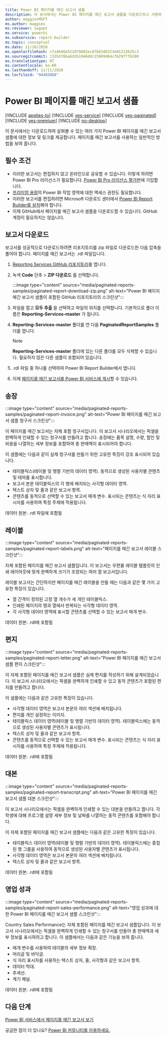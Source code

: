 ```yaml
---
title: Power BI 페이지를 매긴 보고서 샘플
description: 이 문서에서는 Power BI 페이지를 매긴 보고서 샘플을 다운로드하고 사용하는 방법에 대해 알아봅니다.
author: maggiesMSFT
ms.author: maggies
ms.reviewer: swgupt
ms.service: powerbi
ms.subservice: report-builder
ms.topic: conceptual
ms.date: 11/10/2020
ms.openlocfilehash: cfa4b46e521079802ec87b63d6323e01213625c3
ms.sourcegitcommit: 132b3f6ba6d2b1948ddc15969d64cf629f7fb280
ms.translationtype: HT
ms.contentlocale: ko-KR
ms.lasthandoff: 11/11/2020
ms.locfileid: "94483868"
---
```

# <a name="sample-power-bi-paginated-reports"></a>Power BI 페이지를 매긴 보고서 샘플


[!INCLUDE [applies-to](../includes/applies-to.md)] [!INCLUDE [yes-service](../includes/yes-service.md)] [!INCLUDE [yes-paginated](../includes/yes-paginated.md)] [!INCLUDE [yes-premium](../includes/yes-premium.md)] [!INCLUDE [no-desktop](../includes/no-desktop.md)]

이 문서에서는 다운로드하여 살펴볼 수 있는 여러 가지 Power BI 페이지를 매긴 보고서 샘플에 대한 정보 및 링크를 제공합니다. 페이지를 매긴 보고서를 사용하는 일반적인 방법을 보여 줍니다.

## <a name="prerequisites"></a>필수 조건

- 이러한 보고서는 편집하지 않고 온라인으로 공유할 수 있습니다. 이렇게 하려면 Power BI Pro 라이선스가 필요합니다. [Power BI Pro 라이선스 평가판](../fundamentals/service-self-service-signup-for-power-bi.md#sign-up-for-an-individual-trial-of-power-bi-pro)에 가입합니다.
- [프리미엄 용량](../admin/service-premium-what-is.md)의 Power BI 작업 영역에 대한 액세스 권한도 필요합니다.
- 이러한 보고서를 편집하려면 Microsoft 다운로드 센터에서 [Power BI Report Builder를 설치](https://aka.ms/pbireportbuilder)해야 합니다.
- 이제 GitHub에서 페이지를 매긴 보고서 샘플을 다운로드할 수 있습니다. GitHub 계정이 필요하지는 않습니다. 

## <a name="download-the-reports"></a>보고서 다운로드

보고서를 성공적으로 다운로드하려면 리포지토리를 zip 파일로 다운로드한 다음 압축을 풀어야 합니다. 페이지를 매긴 보고서는 .rdl 파일입니다.

1. [Reporting Services GitHub 리포지토리](https://github.com/microsoft/Reporting-Services)를 엽니다.
1. 녹색 **Code** 단추 > **ZIP 다운로드** 를 선택합니다.

    :::image type="content" source="media/paginated-reports-samples/paginated-report-download-zip.png" alt-text="Power BI 페이지 매긴 보고서 샘플이 포함된 GitHub 리포지토리의 스크린샷":::
    
1. 파일을 열고 **모두 추출** 을 선택하고 파일의 위치를 선택합니다. 기본적으로 폴더 이름은 **Reporting-Services-master** 가 됩니다.
1. **Reporting-Services-master** 폴더를 연 다음 **PaginatedReportSamples** 폴더를 엽니다.

    >[!NOTE]
    >**Reporting-Services-master** 폴더에 있는 다른 폴더를 모두 삭제할 수 있습니다. 필요하지 않은 다른 샘플이 포함되어 있습니다.

1. .rdl 파일 중 하나를 선택하여 Power BI Report Builder에서 엽니다.
1. 이제 [페이지를 매긴 보고서를 Power BI 서비스에 게시](paginated-reports-save-to-power-bi-service.md)할 수 있습니다.

## <a name="invoice"></a>송장

:::image type="content" source="media/paginated-reports-samples/paginated-report-invoice.png" alt-text="Power BI 페이지를 매긴 보고서 샘플 청구서 스크린샷":::


이 페이지를 매긴 보고서는 자체 포함 청구서입니다. 이 보고서 시나리오에서는 픽셀을 완벽하게 인쇄할 수 있는 청구서를 만들려고 합니다. 송장에는 품목 설명, 수량, 할인 및 비용을 나열하는 세부 정보를 포함하여 총 판매액이 표시되어야 합니다.

이 샘플에는 다음과 같이 실제 청구서를 만들기 위한 고유한 특징이 강조 표시되어 있습니다.  

- 테이블릭스(테이블 및 행렬 기반의 데이터 영역). 동적으로 생성된 사용자별 콘텐츠 및 테마를 표시합니다.
- 보고서 본문 테이블릭스의 각 행에 배치되는 사각형 데이터 영역.
- 텍스트 상자 및 줄과 같은 보고서 항목.
- 콘텐츠를 동적으로 선택할 수 있는 보고서 매개 변수. 표시되는 콘텐츠는 식 자리 표시자를 사용하여 특정 주제에 적용됩니다. 

데이터 원본: .rdl 파일에 포함됨

## <a name="labels"></a>레이블

:::image type="content" source="media/paginated-reports-samples/paginated-report-labels.png" alt-text="페이지를 매긴 보고서 레이블 스크린샷":::

자체 포함된 페이지를 매긴 보고서 샘플입니다. 이 보고서는 우편물 레이블 템플릿의 인쇄 레이아웃에 맞게 완벽하게 크기가 조정되는 여러 열 보고서입니다. 

레이블 보고서는 간단하지만 페이지를 매긴 레이블을 만들 때는 다음과 같은 몇 가지 고유한 특징이 있습니다.

- 열 간격이 정의된 고정 열 개수가 세 개인 테이블릭스.
- 인쇄된 페이지의 행과 열에서 반복되는 사각형 데이터 영역.
- 각 사각형 데이터 영역에 표시할 콘텐츠를 선택할 수 있는 보고서 매개 변수.

데이터 원본: .rdl에 포함됨

## <a name="mailing-letter"></a>편지

:::image type="content" source="media/paginated-reports-samples/paginated-report-letter.png" alt-text="Power BI 페이지를 매긴 보고서 샘플 편지 스크린샷":::

이 자체 포함된 페이지를 매긴 보고서 샘플은 실제 편지를 작성하기 위해 설계되었습니다. 이 보고서 시나리오에서는 픽셀을 완벽하게 인쇄할 수 있고 동적 콘텐츠가 포함된 편지를 만들려고 합니다.

이 샘플에는 다음과 같은 고유한 특징이 있습니다. 

- 사각형 데이터 영역은 보고서 본문의 여러 섹션에 배치됩니다. 
- 편지를 개인 설정하는 이미지. 
- 테이블릭스 데이터 영역(테이블 및 행렬 기반의 데이터 영역). 테이블릭스에는 동적으로 생성된 사용자별 콘텐츠가 표시됩니다.
- 텍스트 상자 및 줄과 같은 보고서 항목.
- 콘텐츠를 동적으로 선택할 수 있는 보고서 매개 변수. 표시되는 콘텐츠는 식 자리 표시자를 사용하여 특정 주제에 적용됩니다. 

데이터 원본: .rdl에 포함됨

## <a name="transcript"></a>대본

:::image type="content" source="media/paginated-reports-samples/paginated-report-transcript.png" alt-text="Power BI 페이지를 매긴 보고서 샘플 대본 스크린샷":::

이 보고서 시나리오에서는 픽셀을 완벽하게 인쇄할 수 있는 대본을 만들려고 합니다. 각 학생에 대해 프로그램 설명 세부 정보 및 날짜를 나열하는 동적 콘텐츠를 포함해야 합니다.

이 자체 포함된 페이지를 매긴 보고서 샘플에는 다음과 같은 고유한 특징이 있습니다. 

- 테이블릭스 데이터 영역(테이블 및 행렬 기반의 데이터 영역). 테이블릭스에는 중첩된 행 그룹을 사용하여 동적으로 생성된 사용자별 콘텐츠가 표시됩니다.
- 사각형 데이터 영역은 보고서 본문의 여러 섹션에 배치됩니다.
- 텍스트 상자 및 줄과 같은 보고서 항목.

데이터 원본: .rdl에 포함됨

## <a name="sales-performance"></a>영업 성과

:::image type="content" source="media/paginated-reports-samples/paginated-report-sales-performance.png" alt-text="영업 성과에 대한 Power BI 페이지를 매긴 보고서 샘플 스크린샷":::

Country Sales Performance는 자체 포함된 페이지를 매긴 보고서 샘플입니다. 이 보고서 시나리오에서는 픽셀을 완벽하게 인쇄할 수 있는 청구서를 만들어 총 판매액과 세부 정보를 표시하려고 합니다. 이 샘플에서는 다음과 같은 기능을 보여 줍니다.

- 매개 변수를 사용하여 테이블의 세부 정보 확장.
- 머리글 및 바닥글.
- 식 자리 표시자를 사용하는 텍스트 상자, 줄, 사각형과 같은 보고서 항목.
- 데이터 막대.
- 추세선.
- 계기 패널.

데이터 원본: .rdl에 포함됨
  
## <a name="next-steps"></a>다음 단계

[Power BI 서비스에서 페이지를 매긴 보고서 보기](../consumer/paginated-reports-view-power-bi-service.md)

궁금한 점이 더 있나요? [Power BI 커뮤니티를 이용하세요.](https://community.powerbi.com/)
